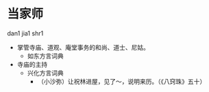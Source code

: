 



# 当家师
dan1 jia1 shr1
+ 掌管寺庙、道观、庵堂事务的和尚、道士、尼姑。
  * 如东方言词典
+ 寺庙的主持
  * 兴化方言词典
    - （小沙弥）让祝林进屋，见了～，说明来历。（《八窍珠》五十）
